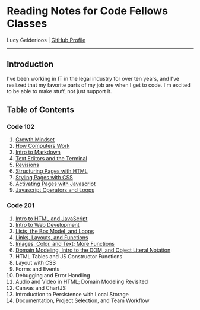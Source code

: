 # Reading Notes for Code Fellows Classes

Lucy Gelderloos \| [GitHub Profile](https://github.com/lucy-gelderloos)

---

## Introduction

I've been working in IT in the legal industry for over ten years, and I've realized that my favorite parts of my job are when I get to code. I'm excited to be able to make stuff, not just support it.

## Table of Contents

### Code 102

1. [Growth Mindset](https://lucy-gelderloos.github.io/reading-notes/growth-mindset.md)
2. [How Computers Work](https://lucy-gelderloos.github.io/reading-notes/computer-basics.md)
3. [Intro to Markdown](https://lucy-gelderloos.github.io/reading-notes/intro-to-markdown.md)
4. [Text Editors and the Terminal](https://lucy-gelderloos.github.io/reading-notes/text-editors-terminal.md)
5. [Revisions](https://lucy-gelderloos.github.io/reading-notes/intro-to-markdown.md)
6. [Structuring Pages with HTML](https://lucy-gelderloos.github.io/reading-notes/html-structure.md)
7. [Styling Pages with CSS](https://lucy-gelderloos.github.io/reading-notes/css-styling.md)
8. [Activating Pages with Javascript](https://lucy-gelderloos.github.io/reading-notes/javscript.md)
9. [Javascript Operators and Loops](https://lucy-gelderloos.github.io/reading-notes/js-expressions-operators-loops.md)

### Code 201

1. [Intro to HTML and JavaScript](https://lucy-gelderloos.github.io/reading-notes/class-01.md)
2. [Intro to Web Development](https://lucy-gelderloos.github.io/reading-notes/class-02.md)
3. [Lists, the Box Model, and Loops](https://lucy-gelderloos.github.io/reading-notes/class-03.md)
4. [Links, Layouts, and Functions](https://lucy-gelderloos.github.io/reading-notes/class-04.md)
5. [Images, Color, and Text; More Functions](https://lucy-gelderloos.github.io/reading-notes/class-05.md)
6. [Domain Modeling, Intro to the DOM, and Object Literal Notation](https://lucy-gelderloos.github.io/reading-notes/class-06.md)
7. HTML Tables and JS Constructor Functions
8. Layout with CSS
9. Forms and Events
10. Debugging and Error Handling
11. Audio and Video in HTML; Domain Modeling Revisited
12. Canvas and ChartJS
13. Introduction to Persistence with Local Storage
14. Documentation, Project Selection, and Team Workflow
